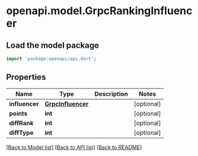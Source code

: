 # openapi.model.GrpcRankingInfluencer

## Load the model package
```dart
import 'package:openapi/api.dart';
```

## Properties
Name | Type | Description | Notes
------------ | ------------- | ------------- | -------------
**influencer** | [**GrpcInfluencer**](GrpcInfluencer.md) |  | [optional] 
**points** | **int** |  | [optional] 
**diffRank** | **int** |  | [optional] 
**diffType** | **int** |  | [optional] 

[[Back to Model list]](../README.md#documentation-for-models) [[Back to API list]](../README.md#documentation-for-api-endpoints) [[Back to README]](../README.md)


